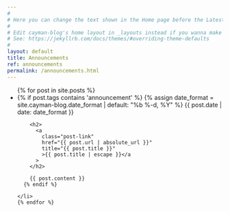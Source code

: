 ```yaml
---
#
# Here you can change the text shown in the Home page before the Latest Posts section.
#
# Edit cayman-blog's home layout in _layouts instead if you wanna make some changes
# See: https://jekyllrb.com/docs/themes/#overriding-theme-defaults
#
layout: default
title: Announcements
ref: announcements
permalink: /announcements.html
---
```


<div>
<ul class="post-list">
    {% for post in site.posts %}
    <li>
      {% if post.tags contains 'announcement' %}
        {% assign date_format = site.cayman-blog.date_format | default: "%b %-d, %Y" %}
        <span class="post-meta">{{ post.date | date: date_format }}</span>

        <h2>
          <a
            class="post-link"
            href="{{ post.url | absolute_url }}"
            title="{{ post.title }}"
            >{{ post.title | escape }}</a
          >
        </h2>

        {{ post.content }}
      {% endif %}

    </li>
    {% endfor %}

  </ul>
</div>
